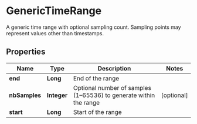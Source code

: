 

# GenericTimeRange

A generic time range with optional sampling count. Sampling points may represent values other than timestamps.

## Properties

| Name | Type | Description | Notes |
|------------ | ------------- | ------------- | -------------|
|**end** | **Long** | End of the range |  |
|**nbSamples** | **Integer** | Optional number of samples (1–65536) to generate within the range |  [optional] |
|**start** | **Long** | Start of the range |  |



